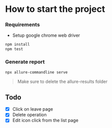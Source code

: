 # How to start the project

### Requirements
- Setup google chrome web driver

```sh
npm install
npm test
```

### Generate report
```sh
npx allure-commandline serve
```

> Make sure to delete the allure-results folder

## Todo
- [x] Click on leave page
- [x] Delete operation
- [x] Edit icon click from the list page
